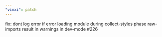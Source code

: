 ```yaml
---
"vinxi": patch
---
```


fix: dont log error if error loading module during collect-styles phase raw-imports result in warnings in dev-mode #226
